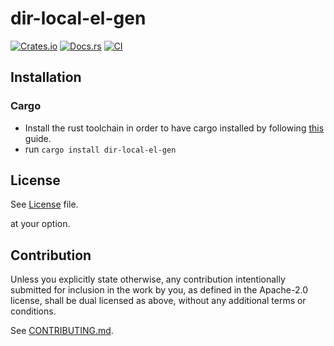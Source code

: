 # dir-local-el-gen

[![Crates.io](https://img.shields.io/crates/v/dir-local-el-gen.svg)](https://crates.io/crates/dir-local-el-gen)
[![Docs.rs](https://docs.rs/dir-local-el-gen/badge.svg)](https://docs.rs/dir-local-el-gen)
[![CI](https://github.com/vmiheer/dir-local-el-gen/workflows/CI/badge.svg)](https://github.com/vmiheer/dir-local-el-gen/actions)

## Installation

### Cargo

* Install the rust toolchain in order to have cargo installed by following
  [this](https://www.rust-lang.org/tools/install) guide.
* run `cargo install dir-local-el-gen`

## License

  See [License](LICENSE) file.

at your option.

## Contribution

Unless you explicitly state otherwise, any contribution intentionally submitted
for inclusion in the work by you, as defined in the Apache-2.0 license, shall be
dual licensed as above, without any additional terms or conditions.

See [CONTRIBUTING.md](CONTRIBUTING.md).
